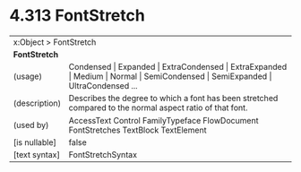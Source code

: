 <html dir="LTR" xmlns:mshelp="http://msdn.microsoft.com/mshelp" xmlns:ddue="http://ddue.schemas.microsoft.com/authoring/2003/5" xmlns:xlink="http://www.w3.org/1999/xlink" xmlns:tool="http://www.microsoft.com/tooltip">

<body>
 <input type="hidden" id="userDataCache" class="userDataStyle">
 <input type="hidden" id="hiddenScrollOffset">
 <img id="dropDownImage" style="display:none; height:0; width:0;" src="../local/drpdown.gif">
 <img id="dropDownHoverImage" style="display:none; height:0; width:0;" src="../local/drpdown_orange.gif">
 <img id="collapseImage" style="display:none; height:0; width:0;" src="../local/collapse.gif">
 <img id="expandImage" style="display:none; height:0; width:0;" src="../local/exp.gif">
 <img id="collapseAllImage" style="display:none; height:0; width:0;" src="../local/collall.gif">
 <img id="expandAllImage" style="display:none; height:0; width:0;" src="../local/expall.gif">
 <img id="copyImage" style="display:none; height:0; width:0;" src="../local/copycode.gif">
 <img id="copyHoverImage" style="display:none; height:0; width:0;" src="../local/copycodeHighlight.gif">
 <div id="header"><h1 class="heading">4.313 FontStretch</h1></div>

 <div id="mainSection">
 <div id="mainBody">
 <div id="allHistory" class="saveHistory" onsave="saveAll()" onload="loadAll()"></div>
 <p xmlns:wsd="http://wsdev.schemas.microsoft.com/authoring/2008/2" xmlns:msxsl="urn:schemas-microsoft-com:xslt" xmlns:script="urn:script" xmlns:build="urn:build">
 </p>
 <div id="sectionSection0" class="section" name="collapseableSection">
 <content xmlns="http://ddue.schemas.microsoft.com/authoring/2003/5" xmlns:wsd="http://wsdev.schemas.microsoft.com/authoring/2008/2" xmlns:msxsl="urn:schemas-microsoft-com:xslt" xmlns:script="urn:script" xmlns:build="urn:build">
 </content>
 </div>
 <div id="sectionSection1" class="section" name="collapseableSection">
 <content xmlns="http://ddue.schemas.microsoft.com/authoring/2003/5" xmlns:wsd="http://wsdev.schemas.microsoft.com/authoring/2008/2" xmlns:msxsl="urn:schemas-microsoft-com:xslt" xmlns:script="urn:script" xmlns:build="urn:build">
 <table class="ProtocolAuthoredTable" xmlns="">
 <tr><td colspan="2">
<mshelp:link keywords="c0d383e4-fcdb-4546-a06b-81c262fe2a5e" tabindex="0">x:Object</mshelp:link> &gt; <mshelp:link keywords="a99abd6d-22e4-4287-aece-d31a7528cc8b" tabindex="0">FontStretch</mshelp:link> </td>
 </tr>
 <tr><td colspan="2">
 <b>FontStretch</b> </td>
 </tr>
 <tr><td><div class="indent0">(usage)</div></td>
 <td><mshelp:link keywords="e5dd07b8-73c1-4abd-9de6-d7fdbe0aaad0" tabindex="0">Condensed</mshelp:link> | <mshelp:link keywords="e5dd07b8-73c1-4abd-9de6-d7fdbe0aaad0" tabindex="0">Expanded</mshelp:link> | <mshelp:link keywords="e5dd07b8-73c1-4abd-9de6-d7fdbe0aaad0" tabindex="0">ExtraCondensed</mshelp:link> | <mshelp:link keywords="e5dd07b8-73c1-4abd-9de6-d7fdbe0aaad0" tabindex="0">ExtraExpanded</mshelp:link> | <mshelp:link keywords="e5dd07b8-73c1-4abd-9de6-d7fdbe0aaad0" tabindex="0">Medium</mshelp:link> | <mshelp:link keywords="e5dd07b8-73c1-4abd-9de6-d7fdbe0aaad0" tabindex="0">Normal</mshelp:link> | <mshelp:link keywords="e5dd07b8-73c1-4abd-9de6-d7fdbe0aaad0" tabindex="0">SemiCondensed</mshelp:link> | <mshelp:link keywords="e5dd07b8-73c1-4abd-9de6-d7fdbe0aaad0" tabindex="0">SemiExpanded</mshelp:link> | <mshelp:link keywords="e5dd07b8-73c1-4abd-9de6-d7fdbe0aaad0" tabindex="0">UltraCondensed</mshelp:link> ...</td>
 </tr>
 <tr><td><div class="indent0">(description)</div></td>
 <td>Describes the degree to which a font has been stretched compared to the normal aspect ratio of that font.</td>
 </tr>
 <tr><td><div class="indent0">(used by)</div></td>
 <td><mshelp:link keywords="631e8114-1c76-41f2-a845-5cee854c57de" tabindex="0">AccessText</mshelp:link> <mshelp:link keywords="c7bf5d44-7bf3-43b8-b6ae-b6cbc0ac8a44" tabindex="0">Control</mshelp:link> <mshelp:link keywords="e50f8a4d-9796-423d-85b1-d9057ea1177c" tabindex="0">FamilyTypeface</mshelp:link> <mshelp:link keywords="3fea3be5-cbcf-4710-9568-c39ec85b9a9f" tabindex="0">FlowDocument</mshelp:link> <mshelp:link keywords="1932bc3e-f20d-4e7b-a59d-97f4c4ac176c" tabindex="0">FontStretches</mshelp:link> <mshelp:link keywords="e7787ba9-d353-40e0-9ec9-963f57ef85f9" tabindex="0">TextBlock</mshelp:link> <mshelp:link keywords="cdc6c2ce-cb0a-4319-abbd-a2f03c36d8cd" tabindex="0">TextElement</mshelp:link></td>
 </tr>
 <tr><td><div class="indent0">[is nullable]</div></td>
 <td>false</td>
 </tr>
 <tr><td><div class="indent0">[text syntax]</div></td>
 <td><mshelp:link keywords="e5dd07b8-73c1-4abd-9de6-d7fdbe0aaad0" tabindex="0">FontStretchSyntax</mshelp:link></td>
 </tr>
</table>
 </content>
 </div>
 <!--[if gte IE 5]>
 <tool:tip element="languageFilterToolTip" avoidmouse="false"/>
 <![endif]-->
 </div>
 <a name="feedback"></a><span></span>
 </div>
</body></html>
